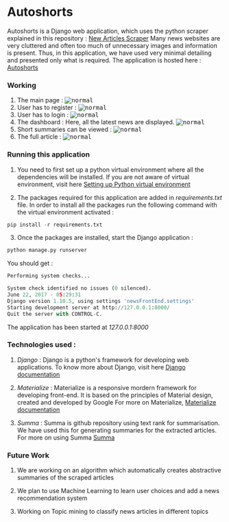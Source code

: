 # Autoshorts

Autoshorts is a Django web application, which uses the python scraper explained in this repository : [New Articles Scraper](https://github.com/deeshashah/News-Article-Scraper)
Many news websites are very cluttered and often too much of unnecessary images and information is present. Thus, in this application, we have used very minimal detailing and presented only what is required. 
The application is hosted here : [Autoshorts](https://autoshorts.herokuapp.com/)

### Working 

1. The main page : 
<kbd>![normal](https://raw.githubusercontent.com/rikenshah/what-the-image/master/screenshots/1.png)</kbd>
2. User has to register :
<kbd>![normal](https://raw.githubusercontent.com/rikenshah/what-the-image/master/screenshots/3.png)</kbd>
3. User has to login :
<kbd>![normal](https://raw.githubusercontent.com/rikenshah/what-the-image/master/screenshots/2.png)</kbd>
4. The dashboard : 
   Here, all the latest news are displayed.
   <kbd>![normal](https://raw.githubusercontent.com/rikenshah/what-the-image/master/screenshots/4.png)</kbd>
5. Short summaries can be viewed :
<kbd>![normal](https://raw.githubusercontent.com/rikenshah/what-the-image/master/screenshots/5.png)</kbd>
6. The full article :
<kbd>![normal](https://raw.githubusercontent.com/rikenshah/what-the-image/master/screenshots/6.png)</kbd>

### Running this application 
1. You need to first set up a python virtual environment where all the dependencies will be installed. If you are not aware of virtual environment, visit here [Setting up Python virtual environment](https://rikenshah.github.io/articles/setting-up-python-environment/)

2. The packages required for this application are added in _requirements.txt_ file. In order to install all the packages run the following command with the virtual environment activated :

```python
pip install -r requirements.txt
```

3. Once the packages are installed, start the Django application : 
```python
python manage.py runserver
```
You should get :
```python
Performing system checks...

System check identified no issues (0 silenced).
June 22, 2017 - 05:29:31
Django version 1.10.5, using settings 'newsFrontEnd.settings'
Starting development server at http://127.0.0.1:8000/
Quit the server with CONTROL-C.

```

The application has been started at _127.0.0.1:8000_

### Technologies used :
1. _Django_ : Django is a python's framework for developing web applications. To know more about Django, visit here [Django documentation](https://docs.djangoproject.com/en/1.11/)

2. _Materialize_ : Materialize is a responsive mordern framework for developing front-end. It is based on the principles of Material design, created and developed by Google
For more on Materialize, [Materialize documentation](http://materializecss.com/about.html)

3. _Summa_ : Summa is github repository using text rank for summarisation. We have used this for generating summaries for the extracted articles. For more on using Summa [Summa](https://github.com/summanlp/textrank)

### Future Work 

1. We are working on an algorithm which automatically creates abstractive summaries of the scraped articles

2. We plan to use Machine Learning to learn user choices and add a news recommendation system

3. Working on Topic mining to classify news articles in different topics

